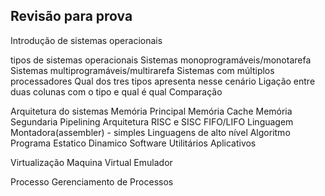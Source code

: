 ## Revisão para prova

Introdução de sistemas operacionais

tipos de sistemas operacionais
Sistemas monoprogramáveis/monotarefa
Sistemas multiprogramáveis/multirarefa
Sistemas com múltiplos processadores
	Qual dos tres tipos apresenta nesse cenário
	 Ligação entre duas colunas com o tipo e qual é qual
	 Comparação
	 
Arquitetura do sistemas
Memória Principal
Memória Cache
Memória Segundaria
Pipelining 
Arquitetura RISC e SISC
FIFO/LIFO
Linguagem Montadora(assembler) - simples
Linguagens de alto nível
Algoritmo
Programa
	Estatico
	Dinamico
Software
	Utilitários
	Aplicativos

Virtualização
Maquina Virtual
Emulador

Processo
Gerenciamento de Processos